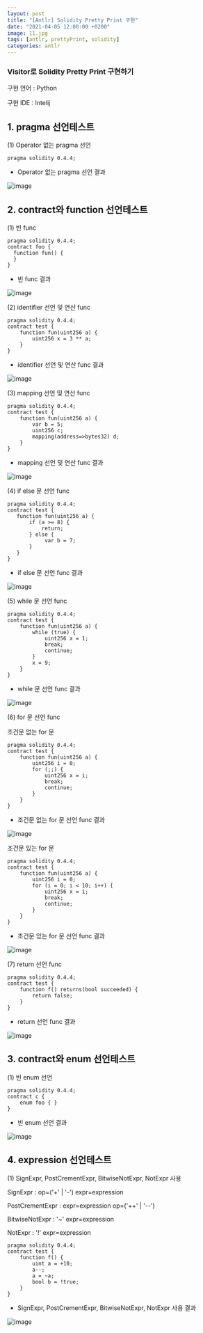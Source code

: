 ```yaml
---
layout: post
title: "[Antlr] Solidity Pretty Print 구현"
date: "2021-04-05 12:00:00 +0200" 
image: 11.jpg
tags: [antlr, prettyPrint, solidity]
categories: antlr
---
```


### Visitor로 Solidity Pretty Print 구현하기


구현 언어 : Python 

구현 IDE : Intelij

## 1. pragma 선언테스트

(1) Operator 없는 pragma 선언 

````sol
pragma solidity 0.4.4;
````

  - Operator 없는 pragma 선언 결과

![image](https://user-images.githubusercontent.com/44187194/113542546-7cfc6380-961f-11eb-8e2c-7bee1db99b99.png)


## 2. contract와 function 선언테스트 

(1) 빈 func

````sol
pragma solidity 0.4.4;
contract foo {
  function fun() {
  }
}
````

  - 빈 func 결과

![image](https://user-images.githubusercontent.com/44187194/113543162-c26d6080-9620-11eb-82d8-0cce9fb0fb34.png)

(2) identifier 선언 및 연산 func

````sol
pragma solidity 0.4.4;
contract test {
    function fun(uint256 a) {
        uint256 x = 3 ** a;
    }
}
````

  - identifier 선언 및 연산 func 결과

![image](https://user-images.githubusercontent.com/44187194/113970330-a7455f80-9871-11eb-8587-c09e69aa13b6.png)

(3) mapping 선언 및 연산 func

````sol
pragma solidity 0.4.4;
contract test {
    function fun(uint256 a) {
        var b = 5;
        uint256 c;
        mapping(address=>bytes32) d;
    }
}
````

  -  mapping 선언 및 연산 func 결과

![image](https://user-images.githubusercontent.com/44187194/113669912-632a5180-96ef-11eb-9a9c-ab00f77c82c1.png)

(4) if else 문 선언 func
 
```` sol
pragma solidity 0.4.4;
contract test {
   function fun(uint256 a) {
       if (a >= 8) {
           return;
       } else {
            var b = 7;
       }
   }
}
````
 
  -  if else 문 선언 func 결과

![image](https://user-images.githubusercontent.com/44187194/113883857-7e818380-97f9-11eb-8607-35d44526339e.png)

(5) while 문 선언 func 

````sol
pragma solidity 0.4.4;
contract test {
    function fun(uint256 a) {
        while (true) {
            uint256 x = 1;
            break;
            continue;
        }
        x = 9;
    }
}
````

  - while 문 선언 func 결과
  
![image](https://user-images.githubusercontent.com/44187194/113884847-49c1fc00-97fa-11eb-94a4-e43318a14ace.png)

(6) for 문 선언 func

조건문 없는 for 문

````sol
pragma solidity 0.4.4;
contract test {
    function fun(uint256 a) {
        uint256 i = 0;
        for (;;) {
            uint256 x = i;
            break;
            continue;
        }
    }
}
````

  - 조건문 없는 for 문 선언 func 결과 

![image](https://user-images.githubusercontent.com/44187194/113885403-c6ed7100-97fa-11eb-8e51-90e964f570e0.png)

조건문 있는 for 문

````sol
pragma solidity 0.4.4;
contract test {
    function fun(uint256 a) {
        uint256 i = 0;
        for (i = 0; i < 10; i++) {
            uint256 x = i;
            break;
            continue;
        }
    }
}
````
  - 조건문 있는 for 문 선언 func 결과 

![image](https://user-images.githubusercontent.com/44187194/113970168-5df51000-9871-11eb-8c38-ab2175c2babe.png)

(7) return 선언 func 

````sol
pragma solidity 0.4.4;
contract test {
    function f() returns(bool succeeded) {
        return false;
    }
}
````

  - return 선언 func 결과 

![image](https://user-images.githubusercontent.com/44187194/113971002-dd371380-9872-11eb-8ff6-e69307b5a087.png)


## 3. contract와 enum 선언테스트 

(1) 빈 enum 선언

````sol
pragma solidity 0.4.4;
contract c {
    enum foo { }
}
````

  - 빈 enum 선언 결과 

![image](https://user-images.githubusercontent.com/44187194/113667609-011c1d00-96ec-11eb-99ab-e077afcaa650.png)

## 4. expression 선언테스트

(1) SignExpr, PostCrementExpr, BitwiseNotExpr, NotExpr 사용

SignExpr : op=('+' | '-') expr=expression

PostCrementExpr : expr=expression op=('++' | '--')

BitwiseNotExpr : '~' expr=expression

NotExpr : '!' expr=expression

````sol
pragma solidity 0.4.4;
contract test {
    function f() {
        uint a = +10;
        a--;
        a = ~a;
        bool b = !true;
    }
}
````

  - SignExpr, PostCrementExpr, BitwiseNotExpr, NotExpr 사용 결과
 
![image](https://user-images.githubusercontent.com/44187194/114016291-a7f7e900-98a5-11eb-8a78-cad72b829c46.png)
